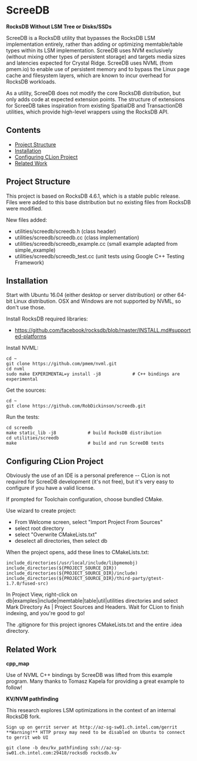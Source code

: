 ScreeDB
=======

**RocksDB Without LSM Tree or Disks/SSDs**

ScreeDB is a RocksDB utility that bypasses the RocksDB LSM implementation entirely, rather than adding or optimizing memtable/table types within its LSM implementation. ScreeDB uses NVM exclusively (without mixing other types of persistent storage) and targets media sizes and latencies expected for Crystal Ridge. ScreeDB uses NVML (from pmem.io) to enable use of persistent memory and to bypass the Linux page cache and filesystem layers, which are known to incur overhead for RocksDB workloads.

As a utility, ScreeDB does not modify the core RocksDB distribution, but only adds code at expected extension points. The structure of extensions for ScreeDB takes inspiration from existing SpatialDB and TransactionDB utilities, which provide high-level wrappers using the RocksDB API.

Contents
--------

<ul>
<li><a href="#project_structure">Project Structure</a></li>
<li><a href="#installation">Installation</a></li>
<li><a href="#configuring_clion_project">Configuring CLion Project</a></li>
<li><a href="#related_work">Related Work</a></li>
</ul>

<a name="project_structure"/>

Project Structure
-----------------

This project is based on RocksDB 4.6.1, which is a stable public release. Files were added to this base distribution but no existing files from RocksDB were modified.

New files added:

-	utilities/screedb/screedb.h (class header)
-	utilities/screedb/screedb.cc (class implementation)
-	utilities/screedb/screedb_example.cc (small example adapted from simple_example)
-	utilities/screedb/screedb_test.cc (unit tests using Google C++ Testing Framework)

<a name="installation"/>

Installation
------------

Start with Ubuntu 16.04 (either desktop or server distribution) or other 64-bit Linux distribution. OSX and Windows are not supported by NVML, so don't use those.

Install RocksDB required libraries:

-	https://github.com/facebook/rocksdb/blob/master/INSTALL.md#supported-platforms

Install NVML:

```
cd ~
git clone https://github.com/pmem/nvml.git
cd nvml
sudo make EXPERIMENTAL=y install -j8            # C++ bindings are experimental
```

Get the sources:

```
cd ~
git clone https://github.com/RobDickinson/screedb.git
```

Run the tests:

```
cd screedb
make static_lib -j8            # build RocksDB distribution
cd utilities/screedb
make                           # build and run ScreeDB tests
```

<a name="configuring_clion_project"/>

Configuring CLion Project
-------------------------

Obviously the use of an IDE is a personal preference -- CLion is not required for ScreeDB development (it's not free), but it's very easy to configure if you have a valid license.

If prompted for Toolchain configuration, choose bundled CMake.

Use wizard to create project:

-	From Welcome screen, select "Import Project From Sources"
-	select root directory
-	select "Overwrite CMakeLists.txt"
-	deselect all directories, then select db

When the project opens, add these lines to CMakeLists.txt:

```
include_directories(/usr/local/include/libpmemobj)
include_directories(${PROJECT_SOURCE_DIR})
include_directories(${PROJECT_SOURCE_DIR}/include)
include_directories(${PROJECT_SOURCE_DIR}/third-party/gtest-1.7.0/fused-src)
```

In Project View, right-click on db|examples|include|memtable|table|util|utilities directories and select Mark Directory As | Project Sources and Headers. Wait for CLion to finish indexing, and you're good to go!

The .gitignore for this project ignores CMakeLists.txt and the entire .idea directory.

<a name="related_work"/>

Related Work
------------

**cpp_map**

Use of NVML C++ bindings by ScreeDB was lifted from this example program. Many thanks to Tomasz Kapela for providing a great example to follow!

**KV/NVM pathfinding**

This research explores LSM optimizations in the context of an internal RocksDB fork.

```
Sign up on gerrit server at http://az-sg-sw01.ch.intel.com/gerrit
**Warning!** HTTP proxy may need to be disabled on Ubuntu to connect to gerrit web UI

git clone -b dev/kv_pathfinding ssh://az-sg-sw01.ch.intel.com:29418/rocksdb rocksdb.kv
```
